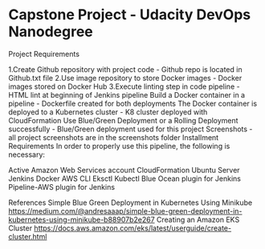# Capstone Project - Udacity DevOps Nanodegree 
Project Requirements

1.Create Github repository with project code - Github repo is located in Github.txt file
2.Use image repository to store Docker images - Docker images stored on Docker Hub
3.Execute linting step in code pipeline - HTML lint at beginning of Jenkins pipeline
Build a Docker container in a pipeline - Dockerfile created for both deployments
The Docker container is deployed to a Kubernetes cluster - K8 cluster deployed with CloudFormation
Use Blue/Green Deployment or a Rolling Deployment successfully - Blue/Green deployment used for this project
Screenshots - all project screenshots are in the screenshots folder
Installment Requirements
In order to properly use this pipeline, the following is necessary:

Active Amazon Web Services account
CloudFormation
Ubuntu Server
Jenkins
Docker
AWS CLI
Eksctl
Kubectl
Blue Ocean plugin for Jenkins
Pipeline-AWS plugin for Jenkins

References
Simple Blue Green Deployment in Kubernetes Using Minikube
https://medium.com/@andresaaap/simple-blue-green-deployment-in-kubernetes-using-minikube-b88907b2e267
Creating an Amazon EKS Cluster
https://docs.aws.amazon.com/eks/latest/userguide/create-cluster.html
